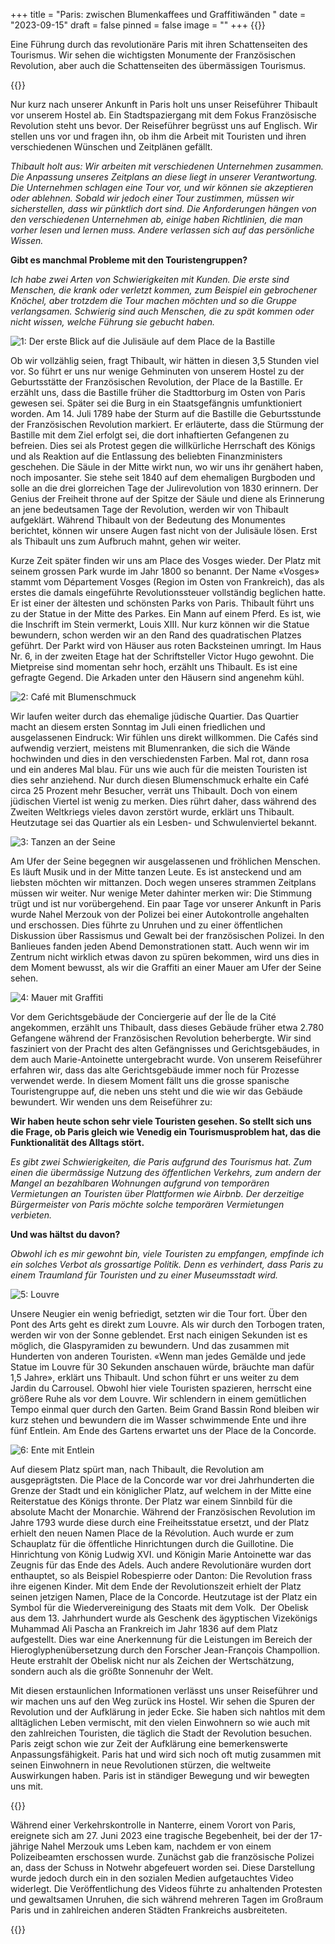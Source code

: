 +++
title = "Paris: zwischen Blumenkaffees und Graffitiwänden  "
date = "2023-09-15"
draft = false
pinned = false
image = ""
+++
{{<lead>}}

Eine Führung durch das revolutionäre Paris mit ihren Schattenseiten des Tourismus. Wir sehen die wichtigsten Monumente der Französischen Revolution, aber auch die Schattenseiten des übermässigen Tourismus.

{{</lead>}}

Nur kurz nach unserer Ankunft in Paris holt uns unser Reiseführer Thibault vor unserem Hostel ab. Ein Stadtspaziergang mit dem Fokus Französische Revolution steht uns bevor. Der Reiseführer begrüsst uns auf Englisch. Wir stellen uns vor und fragen ihn, ob ihm die Arbeit mit Touristen und ihren verschiedenen Wünschen und Zeitplänen gefällt.

*Thibault holt aus: Wir arbeiten mit verschiedenen Unternehmen zusammen. Die Anpassung unseres Zeitplans an diese liegt in unserer Verantwortung. Die Unternehmen schlagen eine Tour vor, und wir können sie akzeptieren oder ablehnen. Sobald wir jedoch einer Tour zustimmen, müssen wir sicherstellen, dass wir pünktlich dort sind. Die Anforderungen hängen von den verschiedenen Unternehmen ab, einige haben Richtlinien, die man vorher lesen und lernen muss. Andere verlassen sich auf das persönliche Wissen.*

**Gibt es manchmal Probleme mit den Touristengruppen?**

*Ich habe zwei Arten von Schwierigkeiten mit Kunden. Die erste sind Menschen, die krank oder verletzt kommen, zum Beispiel ein gebrochener Knöchel, aber trotzdem die Tour machen möchten und so die Gruppe verlangsamen. Schwierig sind auch Menschen, die zu spät kommen oder nicht wissen, welche Führung sie gebucht haben.* 

![1: Der erste Blick auf die Julisäule auf dem Place de la Bastille](image-000.jpg)

![](<>)Ob wir vollzählig seien, fragt Thibault, wir hätten in diesen 3,5 Stunden viel vor. So führt er uns nur wenige Gehminuten von unserem Hostel zu der Geburtsstätte der Französischen Revolution, der Place de la Bastille. Er erzählt uns, dass die Bastille früher die Stadttorburg im Osten von Paris gewesen sei. Später sei die Burg in ein Staatsgefängnis umfunktioniert worden. Am 14. Juli 1789 habe der Sturm auf die Bastille die Geburtsstunde der Französischen Revolution markiert. Er erläuterte, dass die Stürmung der Bastille mit dem Ziel erfolgt sei, die dort inhaftierten Gefangenen zu befreien. Dies sei als Protest gegen die willkürliche Herrschaft des Königs und als Reaktion auf die Entlassung des beliebten Finanzministers geschehen. Die Säule in der Mitte wirkt nun, wo wir uns ihr genähert haben, noch imposanter. Sie stehe seit 1840 auf dem ehemaligen Burgboden und solle an die drei glorreichen Tage der Julirevolution von 1830 erinnern. Der Genius der Freiheit throne auf der Spitze der Säule und diene als Erinnerung an jene bedeutsamen Tage der Revolution, werden wir von Thibault aufgeklärt. Während Thibault von der Bedeutung des Monumentes berichtet, können wir unsere Augen fast nicht von der Julisäule lösen. Erst als Thibault uns zum Aufbruch mahnt, gehen wir weiter.

Kurze Zeit später finden wir uns am Place des Vosges wieder. Der Platz mit seinem grossen Park wurde im Jahr 1800 so benannt. Der Name «Vosges» stammt vom Département Vosges (Region im Osten von Frankreich), das als erstes die damals eingeführte Revolutionssteuer vollständig beglichen hatte. Er ist einer der ältesten und schönsten Parks von Paris. Thibault führt uns zu der Statue in der Mitte des Parkes. Ein Mann auf einem Pferd. Es ist, wie die Inschrift im Stein vermerkt, Louis XIII. Nur kurz können wir die Statue bewundern, schon werden wir an den Rand des quadratischen Platzes geführt. Der Parkt wird von Häuser aus roten Backsteinen umringt. Im Haus Nr. 6, in der zweiten Etage hat der Schriftsteller Victor Hugo gewohnt. Die Mietpreise sind momentan sehr hoch, erzählt uns Thibault. Es ist eine gefragte Gegend. Die Arkaden unter den Häusern sind angenehm kühl. 

![2: Café mit Blumenschmuck](image-009.jpg)

![](<>)Wir laufen weiter durch das ehemalige jüdische Quartier. Das Quartier macht an diesem ersten Sonntag im Juli einen friedlichen und ausgelassenen Eindruck: Wir fühlen uns direkt willkommen. Die Cafés sind aufwendig verziert, meistens mit Blumenranken, die sich die Wände hochwinden und dies in den verschiedensten Farben. Mal rot, dann rosa und ein anderes Mal blau. Für uns wie auch für die meisten Touristen ist dies sehr anziehend. Nur durch diesen Blumenschmuck erhalte ein Café circa 25 Prozent mehr Besucher, verrät uns Thibault. Doch von einem jüdischen Viertel ist wenig zu merken. Dies rührt daher, dass während des Zweiten Weltkriegs vieles davon zerstört wurde, erklärt uns Thibault. Heutzutage sei das Quartier als ein Lesben- und Schwulenviertel bekannt.

![3: Tanzen an der Seine](image-003.jpg)

Am Ufer der Seine begegnen wir ausgelassenen und fröhlichen Menschen. Es läuft Musik und in der Mitte tanzen Leute. Es ist ansteckend und am liebsten möchten wir mittanzen. Doch wegen unseres strammen Zeitplans müssen wir weiter. Nur wenige Meter dahinter merken wir: Die Stimmung trügt und ist nur vorübergehend. Ein paar Tage vor unserer Ankunft in Paris wurde Nahel Merzouk von der Polizei bei einer Autokontrolle angehalten und erschossen. Dies führte zu Unruhen und zu einer öffentlichen Diskussion über Rassismus und Gewalt bei der französischen Polizei. In den Banlieues fanden jeden Abend Demonstrationen statt. Auch wenn wir im Zentrum nicht wirklich etwas davon zu spüren bekommen, wird uns dies in dem Moment bewusst, als wir die Graffiti an einer Mauer am Ufer der Seine sehen.

![4: Mauer mit Graffiti](image-006.jpg)

Vor dem Gerichtsgebäude der Conciergerie auf der Île de la Cité angekommen, erzählt uns Thibault, dass dieses Gebäude früher etwa 2.780 Gefangene während der Französischen Revolution beherbergte. Wir sind fasziniert von der Pracht des alten Gefängnisses und Gerichtsgebäudes, in dem auch Marie-Antoinette untergebracht wurde. Von unserem Reiseführer erfahren wir, dass das alte Gerichtsgebäude immer noch für Prozesse verwendet werde. In diesem Moment fällt uns die grosse spanische Touristengruppe auf, die neben uns steht und die wie wir das Gebäude bewundert. Wir wenden uns dem Reiseführer zu:

**Wir haben heute schon sehr viele Touristen gesehen. So stellt sich uns die Frage, ob Paris gleich wie Venedig ein Tourismusproblem hat, das die Funktionalität des Alltags stört.**

*Es gibt zwei Schwierigkeiten, die Paris aufgrund des Tourismus hat. Zum einen die übermässige Nutzung des öffentlichen Verkehrs, zum andern der Mangel an bezahlbaren Wohnungen aufgrund von temporären Vermietungen an Touristen über Plattformen wie Airbnb. Der derzeitige Bürgermeister von Paris möchte solche temporären Vermietungen verbieten.* 

**Und was hältst du davon?**

*Obwohl ich es mir gewohnt bin, viele Touristen zu empfangen, empfinde ich ein solches Verbot als grossartige Politik. Denn es verhindert, dass Paris zu einem Traumland für Touristen und zu einer Museumsstadt wird.*

![5: Louvre](image-012.jpg)

Unsere Neugier ein wenig befriedigt, setzten wir die Tour fort. Über den Pont des Arts geht es direkt zum Louvre. Als wir durch den Torbogen traten, werden wir von der Sonne geblendet. Erst nach einigen Sekunden ist es möglich, die Glaspyramiden zu bewundern. Und das zusammen mit Hunderten von anderen Touristen. «Wenn man jedes Gemälde und jede Statue im Louvre für 30 Sekunden anschauen würde, bräuchte man dafür 1,5 Jahre», erklärt uns Thibault. Und schon führt er uns weiter zu dem Jardin du Carrousel. Obwohl hier viele Touristen spazieren, herrscht eine größere Ruhe als vor dem Louvre. Wir schlendern in einem gemütlichen Tempo einmal quer durch den Garten. Beim Grand Bassin Rond bleiben wir kurz stehen und bewundern die im Wasser schwimmende Ente und ihre fünf Entlein. Am Ende des Gartens erwartet uns der Place de la Concorde.

![6: Ente mit Entlein](image-015.jpg)

Auf diesem Platz spürt man, nach Thibault, die Revolution am ausgeprägtsten. Die Place de la Concorde war vor drei Jahrhunderten die Grenze der Stadt und ein königlicher Platz, auf welchem in der Mitte eine Reiterstatue des Königs thronte. Der Platz war einem Sinnbild für die absolute Macht der Monarchie. Während der Französischen Revolution im Jahre 1793 wurde diese durch eine Freiheitsstatue ersetzt, und der Platz erhielt den neuen Namen Place de la Révolution. Auch wurde er zum Schauplatz für die öffentliche Hinrichtungen durch die Guillotine. Die Hinrichtung von König Ludwig XVI. und Königin Marie Antoinette war das Zeugnis für das Ende des Adels. Auch andere Revolutionäre wurden dort enthauptet, so als Beispiel Robespierre oder Danton: Die Revolution frass ihre eigenen Kinder. Mit dem Ende der Revolutionszeit erhielt der Platz seinen jetzigen Namen, Place de la Concorde. Heutzutage ist der Platz ein Symbol für die Wiedervereinigung des Staats mit dem Volk.  Der Obelisk aus dem 13. Jahrhundert wurde als Geschenk des ägyptischen Vizekönigs Muhammad Ali Pascha an Frankreich im Jahr 1836 auf dem Platz aufgestellt. Dies war eine Anerkennung für die Leistungen im Bereich der Hieroglyphenübersetzung durch den Forscher Jean-François Champollion. Heute erstrahlt der Obelisk nicht nur als Zeichen der Wertschätzung, sondern auch als die größte Sonnenuhr der Welt. 

Mit diesen erstaunlichen Informationen verlässt uns unser Reiseführer und wir machen uns auf den Weg zurück ins Hostel. Wir sehen die Spuren der Revolution und der Aufklärung in jeder Ecke. Sie haben sich nahtlos mit dem alltäglichen Leben vermischt, mit den vielen Einwohnern so wie auch mit den zahlreichen Touristen, die täglich die Stadt der Revolution besuchen. Paris zeigt schon wie zur Zeit der Aufklärung eine bemerkenswerte Anpassungsfähigkeit. Paris hat und wird sich noch oft mutig zusammen mit seinen Einwohnern in neue Revolutionen stürzen, die weltweite Auswirkungen haben. Paris ist in ständiger Bewegung und wir bewegten uns mit.

{{<box>}}

Während einer Verkehrskontrolle in Nanterre, einem Vorort von Paris, ereignete sich am 27. Juni 2023 eine tragische Begebenheit, bei der der 17-jährige Nahel Merzouk ums Leben kam, nachdem er von einem Polizeibeamten erschossen wurde. Zunächst gab die französische Polizei an, dass der Schuss in Notwehr abgefeuert worden sei. Diese Darstellung wurde jedoch durch ein in den sozialen Medien aufgetauchtes Video widerlegt. Die Veröffentlichung des Videos führte zu anhaltenden Protesten und gewaltsamen Unruhen, die sich während mehreren Tagen im Großraum Paris und in zahlreichen anderen Städten Frankreichs ausbreiteten.

{{</box>}}